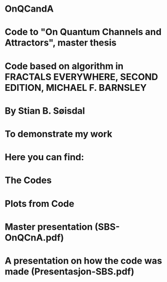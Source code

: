 # OnQCandA
# Code to "On Quantum Channels and Attractors", master thesis
# Code based on algorithm in FRACTALS EVERYWHERE, SECOND EDITION, MICHAEL F. BARNSLEY
# By Stian B. Søisdal
# To demonstrate my work
# 
# Here you can find:
# The Codes
# Plots from Code
# Master presentation (SBS-OnQCnA.pdf)
# A presentation on how the code was made (Presentasjon-SBS.pdf)
